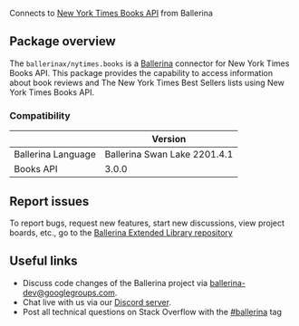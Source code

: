 Connects to [New York Times Books API](https://developer.nytimes.com/docs/books-product/1/overview) from Ballerina

## Package overview
The `ballerinax/nytimes.books` is a [Ballerina](https://ballerina.io/) connector for New York Times Books API. This package provides the capability to access information about book reviews and The New York Times Best Sellers lists using New York Times Books API.

### Compatibility
|                    | Version                   |
|--------------------|---------------------------|
| Ballerina Language | Ballerina Swan Lake 2201.4.1|
| Books API          | 3.0.0                     |

## Report issues
To report bugs, request new features, start new discussions, view project boards, etc., go to the [Ballerina Extended Library repository](https://github.com/ballerina-platform/ballerina-extended-library)

## Useful links
- Discuss code changes of the Ballerina project via [ballerina-dev@googlegroups.com](mailto:ballerina-dev@googlegroups.com).
- Chat live with us via our [Discord server](https://discord.gg/ballerinalang).
- Post all technical questions on Stack Overflow with the [#ballerina](https://stackoverflow.com/questions/tagged/ballerina) tag
